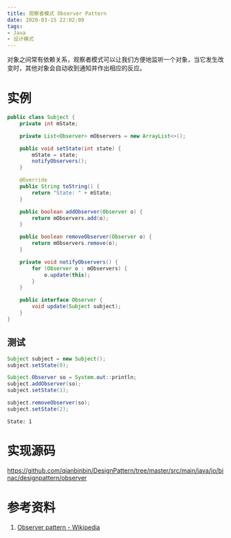 ```yaml
---
title: 观察者模式 Observer Pattern
date: 2020-03-15 22:02:09
tags:
- Java
- 设计模式
---
```


对象之间常有依赖关系，观察者模式可以让我们方便地监听一个对象，当它发生改变时，其他对象会自动收到通知并作出相应的反应。

<!-- more -->

# 实例

```java
public class Subject {
    private int mState;

    private List<Observer> mObservers = new ArrayList<>();

    public void setState(int state) {
        mState = state;
        notifyObservers();
    }

    @Override
    public String toString() {
        return "State: " + mState;
    }

    public boolean addObserver(Observer o) {
        return mObservers.add(o);
    }

    public boolean removeObserver(Observer o) {
        return mObservers.remove(o);
    }

    private void notifyObservers() {
        for (Observer o : mObservers) {
            o.update(this);
        }
    }

    public interface Observer {
        void update(Subject subject);
    }
}
```

## 测试

```java
Subject subject = new Subject();
subject.setState(0);

Subject.Observer so = System.out::println;
subject.addObserver(so);
subject.setState(1);

subject.removeObserver(so);
subject.setState(2);
```

```shell
State: 1
```

# 实现源码

<https://github.com/qianbinbin/DesignPattern/tree/master/src/main/java/io/binac/designpattern/observer>

# 参考资料

1. [Observer pattern - Wikipedia](https://en.wikipedia.org/wiki/Observer_pattern)
